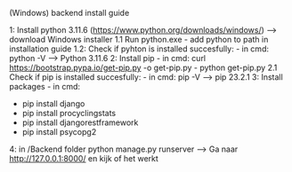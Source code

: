 (Windows) backend install guide

1: Install python 3.11.6 (https://www.python.org/downloads/windows/) --> download Windows installer
1.1 Run python.exe - add python to path in installation guide
1.2: Check if pyhton is installed succesfully: - in cmd: python -V --> Python 3.11.6
2: Install pip - in cmd: curl https://bootstrap.pypa.io/get-pip.py -o get-pip.py - python get-pip.py
2.1 Check if pip is installed succesfully: - in cmd: pip -V --> pip 23.2.1
3: Install packages - in cmd:

- pip install django
- pip install procyclingstats
- pip install djangorestframework
- pip install psycopg2

4: in /Backend folder python manage.py runserver --> Ga naar http://127.0.0.1:8000/ en kijk of het werkt
